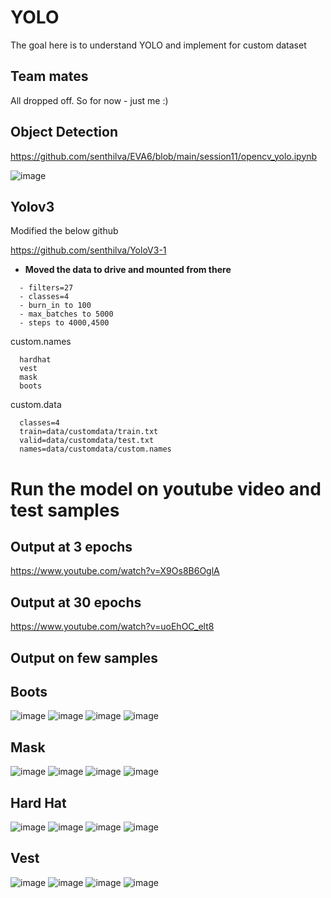 # YOLO

The goal here is to understand YOLO and implement for custom dataset

## Team mates

All dropped off. So for now - just me :)

## Object Detection

https://github.com/senthilva/EVA6/blob/main/session11/opencv_yolo.ipynb

![image](https://user-images.githubusercontent.com/8141261/127738702-dea63993-9a1f-4ba8-8b80-7893609b8b7d.png)


## Yolov3

Modified the below github 

https://github.com/senthilva/YoloV3-1

- **Moved the data to drive and mounted from there** 

```
  - filters=27
  - classes=4
  - burn_in to 100
  - max_batches to 5000
  - steps to 4000,4500
```

custom.names

```
  hardhat
  vest
  mask
  boots

```
custom.data


```
  classes=4
  train=data/customdata/train.txt
  valid=data/customdata/test.txt
  names=data/customdata/custom.names

```

# Run the model on youtube video and test samples

## Output at 3 epochs

https://www.youtube.com/watch?v=X9Os8B6OglA

## Output at 30 epochs

https://www.youtube.com/watch?v=uoEhOC_elt8


## Output on few samples

## Boots
![image](https://user-images.githubusercontent.com/8141261/127745584-f311950f-b775-4da9-ac0e-a5e57d5df6e9.png) ![image](https://user-images.githubusercontent.com/8141261/127745587-6498f575-58d8-4d40-abd1-2101a094e2cb.png) ![image](https://user-images.githubusercontent.com/8141261/127745591-1ccfde7d-6b92-4997-a93c-a4fad086b209.png) ![image](https://user-images.githubusercontent.com/8141261/127745598-99ffed1c-b1bb-4e0f-959a-860fdbf0c184.png)

## Mask
![image](https://user-images.githubusercontent.com/8141261/127745611-95ca18e5-6996-444b-b15f-293d175d2df0.png) ![image](https://user-images.githubusercontent.com/8141261/127745619-210f7a80-7ee6-4c56-82c3-bcce715b71ee.png) ![image](https://user-images.githubusercontent.com/8141261/127745623-6571c36d-1f3d-4e1b-b5b0-7477315470a2.png) ![image](https://user-images.githubusercontent.com/8141261/127745628-a6efb149-63ce-41cf-b7c5-fe4a2979b8b7.png)

## Hard Hat

![image](https://user-images.githubusercontent.com/8141261/127745654-57a670ac-d397-4bc0-836f-c2c721c74582.png) ![image](https://user-images.githubusercontent.com/8141261/127745659-a63c190d-2b3e-4f2b-a3b0-aae195ce364c.png) ![image](https://user-images.githubusercontent.com/8141261/127745663-3d51f807-60a3-47a1-8369-285b8445bc09.png) ![image](https://user-images.githubusercontent.com/8141261/127745668-128a2135-9604-4534-81f1-3417d6f3a69e.png)

## Vest

![image](https://user-images.githubusercontent.com/8141261/127745674-a55e6907-097f-41e7-806f-f924cb45c747.png) ![image](https://user-images.githubusercontent.com/8141261/127745679-b21f44bc-e2c3-45cd-be99-a87dab897f13.png) ![image](https://user-images.githubusercontent.com/8141261/127745686-bb96df26-364b-43c5-87c9-9093d745639c.png) ![image](https://user-images.githubusercontent.com/8141261/127745687-c06407f9-71c6-45b0-bef3-8739963ce16c.png)





 





